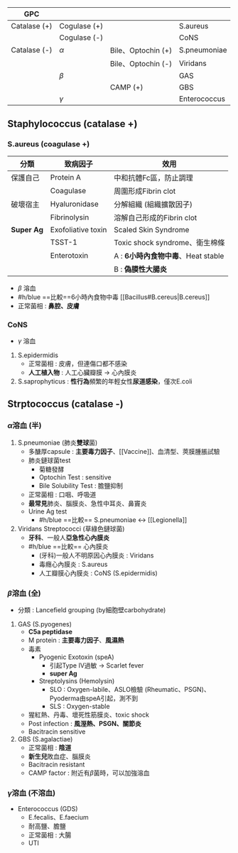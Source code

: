 | GPC          |              |                    |              |
|--------------|--------------|--------------------|--------------|
| Catalase (+) | Cogulase (+) |                    | S.aureus     |
|              | Cogulase (-) |                    | CoNS         |
| Catalase (-) | $\alpha$        | Bile、Optochin (+) | S.pneumoniae |
|              |              | Bile、Optochin (-) | Viridans     |
|              | $\beta$         |                    | GAS          |
|              |              | CAMP (+)           | GBS          |
|              | $\gamma$        |                    |  Enterococcus      |
## Staphylococcus (catalase +)
### S.aureus (coagulase +)
| 分類     | 致病因子           | 效用                             |
|----------|--------------------|----------------------------------|
| 保護自己 | Protein A          | 中和抗體Fc區，防止調理           |
|          | Coagulase          | 周圍形成Fibrin clot              |
| 破壞宿主 | Hyaluronidase      | 分解組織 (組織擴散因子)          |
|          | Fibrinolysin         | 溶解自己形成的Fibrin clot        |
| **Super Ag** | Exofoliative toxin | Scaled Skin Syndrome             |
|          | TSST-1             | Toxic shock syndrome、衛生棉條   |
|          | Enterotoxin        | A : **6小時內食物中毒**、Heat stable |
|          |                    | B : **偽膜性大腸炎**                 |
- $\beta$ 溶血
- #h/blue ==比較==6小時內食物中毒 [[Bacillus#B.cereus|B.cereus]]
- 正常菌相 : **鼻腔、皮膚**
### CoNS
- $\gamma$ 溶血
1. S.epidermidis 
	- 正常菌相 : 皮膚，但連傷口都不感染
	- **人工植入物** : 人工心臟瓣膜 -> 心內膜炎
2. S.saprophyticus : **性行為**頻繁的年輕女性**尿道感染**，僅次E.coli
## Strptococcus (catalase -)
### $\alpha$溶血 (半)

1. S.pneumoniae (肺炎**雙球**菌)
	- 多醣厚capsule : **主要毒力因子**、[[Vaccine]]、血清型、莢膜腫脹試驗
	- 肺炎鏈球菌test
		- 菊糖發酵
		- Optochin Test : sensitive
		- Bile Solubility Test : 膽鹽抑制
	- 正常菌相 : 口咽、呼吸道
	- **最常見**肺炎、腦膜炎、急性中耳炎、鼻竇炎
	- Urine Ag test
		- #h/blue ==比較== S.pneumoniae <-> [[Legionella]]
2. Viridans Streptococci (草綠色鏈球菌)
	- **牙科**、一般人**亞急性心內膜炎**
	- #h/blue ==比較== 心內膜炎
		- (牙科)一般人不明原因心內膜炎 : Viridans
		- 毒癮心內膜炎 : S.aureus
		- 人工瓣膜心內膜炎 : CoNS (S.epidermidis)
### $\beta$溶血 (全)
- 分類 : Lancefield grouping (by細胞壁carbohydrate)
1. GAS (S.pyogenes)
	- **C5a peptidase**
	- M protein : **主要毒力因子**、**風濕熱**
	- 毒素
		- Pyogenic Exotoxin (speA)
			- 引起Type IV過敏 -> Scarlet fever
			- **super Ag**
		- Streptolysins (Hemolysin)
			- SLO : Oxygen-labile、ASLO檢驗 (Rheumatic、PSGN)、Pyoderma由speA引起，測不到
			- SLS : Oxygen-stable
	- 猩紅熱、丹毒、壞死性筋膜炎、toxic shock
	- Post infection : **風溼熱、PSGN、關節炎**
	- Bacitracin sensitive
2. GBS (S.agalactiae)
	- 正常菌相 : **陰道**
	- **新生兒**敗血症、腦膜炎
	- Bacitracin resistant
	- CAMP factor : 附近有$\beta$菌時，可以加強溶血
### $\gamma$溶血 (不溶血)
- Enterococcus (GDS)
	- E.fecalis、E.faecium
	- 耐高鹽、膽鹽
	- 正常菌相 : 大腸
	- UTI